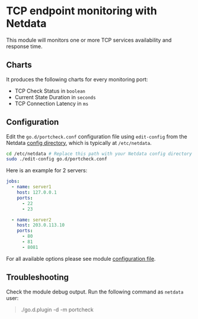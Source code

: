 <!--
title: "TCP endpoint monitoring with Netdata"
custom_edit_url: https://github.com/netdata/go.d.plugin/edit/master/modules/portcheck/README.md
sidebar_label: "TCP endpoints"
-->

# TCP endpoint monitoring with Netdata

This module will monitors one or more TCP services availability and response time.

## Charts

It produces the following charts for every monitoring port:

- TCP Check Status in `boolean`
- Current State Duration in `seconds`
- TCP Connection Latency in `ms`

## Configuration

Edit the `go.d/portcheck.conf` configuration file using `edit-config` from the
Netdata [config directory](https://learn.netdata.cloud/docs/configure/nodes), which is typically at `/etc/netdata`.

```bash
cd /etc/netdata # Replace this path with your Netdata config directory
sudo ./edit-config go.d/portcheck.conf
```

Here is an example for 2 servers:

```yaml
jobs:
  - name: server1
    host: 127.0.0.1
    ports:
      - 22
      - 23

  - name: server2
    host: 203.0.113.10
    ports:
      - 80
      - 81
      - 8081
```

For all available options please see
module [configuration file](https://github.com/netdata/go.d.plugin/blob/master/config/go.d/portcheck.conf).

## Troubleshooting

Check the module debug output. Run the following command as `netdata` user:

> ./go.d.plugin -d -m portcheck
